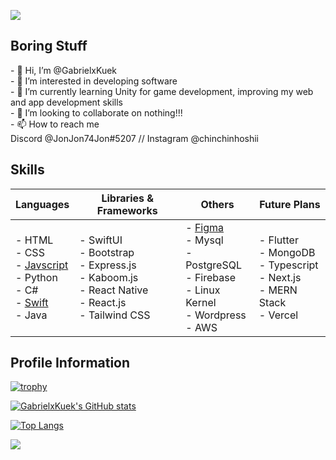 ![](https://komarev.com/ghpvc/?username=GabrielxKuek&style=flat-square)

<h2>Boring Stuff</h2>
- 👋 Hi, I’m @GabrielxKuek<br>
- 👀 I’m interested in developing software<br>
- 🌱 I’m currently learning Unity for game development, improving my web and app development skills<br>
- 💞️ I’m looking to collaborate on nothing!!!<br>
- 📫 How to reach me <br> Discord @JonJon74Jon#5207 // Instagram @chinchinhoshii

<h2>Skills</h2>

| Languages | Libraries & Frameworks | Others | Future Plans |
| --------- | ---------------------- | ------ | ------------ |
|- HTML <br>- CSS<br>- <a href="https://github.com/GabrielxKuek/Kaboom-Platformer">Javscript</a><br>- Python<br>- C#<br>- <a href="https://github.com/GabrielxKuek/Nest/tree/App-Branch">Swift</a><br>- Java<br>|- SwiftUI<br>- Bootstrap<br>- Express.js<br>- Kaboom.js<br>- React Native<br>- React.js<br>- Tailwind CSS<br>|- <a href="https://www.figma.com/file/GUn59YdXXIvoGhZgvh0iEt/Mindful-Innovators---MindfulHacks?type=design&node-id=0-1&mode=design&t=gxh5edMdL14yj8kS-0">Figma</a> <br>- Mysql<br>- PostgreSQL<br>- Firebase<br>- Linux Kernel<br>- Wordpress<br>- AWS<br>|- Flutter<br>- MongoDB<br>- Typescript<br>- Next.js<br>- MERN Stack<br>- Vercel<br>|

<h2>Profile Information</h2>

[![trophy](https://github-profile-trophy.vercel.app/?username=GabrielxKuek&theme=dracula)](https://github.com/ryo-ma/github-profile-trophy)

[![GabrielxKuek's GitHub stats](https://github-readme-stats.vercel.app/api?username=GabrielxKuek&theme=dracula)](https://github.com/anuraghazra/github-readme-stats)

[![Top Langs](https://github-readme-stats.vercel.app/api/top-langs/?username=GabrielxKuek&theme=dracula)](https://github.com/anuraghazra/github-readme-stats)
<br>

<p><img align="center" src="https://github-readme-streak-stats.herokuapp.com/?user=GabrielxKuek"/></p>

<!---
GabrielxKuek/GabrielxKuek is a ✨ special ✨ repository because its `README.md` (this file) appears on your GitHub profile.
You can click the Preview link to take a look at your changes.
--->

